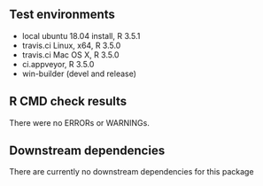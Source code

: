 ## Test environments
* local ubuntu 18.04 install, R 3.5.1
* travis.ci Linux, x64, R 3.5.0
* travis.ci Mac OS X,  R 3.5.0
* ci.appveyor, R 3.5.0
* win-builder (devel and release)

## R CMD check results
There were no ERRORs or WARNINGs.

## Downstream dependencies
There are currently no downstream dependencies for this package
